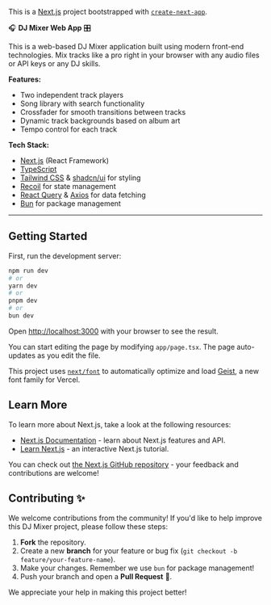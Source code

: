 This is a [Next.js](https://nextjs.org) project bootstrapped with [`create-next-app`](https://nextjs.org/docs/app/api-reference/cli/create-next-app).

🎧 **DJ Mixer Web App** 🎛️

This is a web-based DJ Mixer application built using modern front-end technologies. Mix tracks like a pro right in your browser with any audio files or API keys or any DJ skills.

**Features:**

- Two independent track players
- Song library with search functionality
- Crossfader for smooth transitions between tracks
- Dynamic track backgrounds based on album art
- Tempo control for each track

**Tech Stack:**

- [Next.js](https://nextjs.org/) (React Framework)
- [TypeScript](https://www.typescriptlang.org/)
- [Tailwind CSS](https://tailwindcss.com/) & [shadcn/ui](https://ui.shadcn.com/) for styling
- [Recoil](https://recoiljs.org/) for state management
- [React Query](https://tanstack.com/query/latest) & [Axios](https://axios-http.com/) for data fetching
- [Bun](https://bun.sh/) for package management

---

## Getting Started

First, run the development server:

```bash
npm run dev
# or
yarn dev
# or
pnpm dev
# or
bun dev
```

Open [http://localhost:3000](http://localhost:3000) with your browser to see the result.

You can start editing the page by modifying `app/page.tsx`. The page auto-updates as you edit the file.

This project uses [`next/font`](https://nextjs.org/docs/app/building-your-application/optimizing/fonts) to automatically optimize and load [Geist](https://vercel.com/font), a new font family for Vercel.

## Learn More

To learn more about Next.js, take a look at the following resources:

- [Next.js Documentation](https://nextjs.org/docs) - learn about Next.js features and API.
- [Learn Next.js](https://nextjs.org/learn) - an interactive Next.js tutorial.

You can check out [the Next.js GitHub repository](https://github.com/vercel/next.js) - your feedback and contributions are welcome!

## Contributing ✨

We welcome contributions from the community! If you'd like to help improve this DJ Mixer project, please follow these steps:

1.  **Fork** the repository.
2.  Create a new **branch** for your feature or bug fix (`git checkout -b feature/your-feature-name`).
3.  Make your changes. Remember we use `bun` for package management!
4.  Push your branch and open a **Pull Request** 🚀.

We appreciate your help in making this project better!
